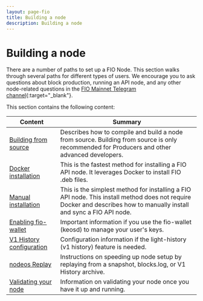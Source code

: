 ```yaml
---
layout: page-fio
title: Building a node
description: Building a node
---
```

# Building a node

There are a number of paths to set up a FIO Node. This section walks through several paths for different types of users. We encourage you to ask questions about block production, running an API node, and any other node-related questions in the [FIO Mainnet Telegram channel](https://t.me/fiomainnet){:target="_blank"}.

This section contains the following content:

|Content  |Summary |
|---|---|
| [Building from source]({{site.baseurl}}/docs/chain/node-build-source) | Describes how to compile and build a node from source. Building from source is only recommended for Producers and other advanced developers. |
| [Docker installation]({{site.baseurl}}/docs/chain/node-build-docker) | This is the fastest method for installing a FIO API node. It leverages Docker to install FIO .deb files. |
| [Manual installation]({{site.baseurl}}/docs/chain/node-build-manual) | This is the simplest method for installing a FIO API node. This install method does not require Docker and describes how to manually install and sync a FIO API node. |
| [Enabling fio-wallet]({{site.baseurl}}/docs/chain/node-build-wallet) |Important information if you use the fio-wallet (keosd) to manage your user's keys. |
| [V1 History configuration]({{site.baseurl}}/docs/chain/node-build-history) |Configuration information if the light-history (v1 history) feature is needed. |
| [nodeos Replay]({{site.baseurl}}/docs/chain/node-build-replay) |Instructions on speeding up node setup by replaying from a snapshot, blocks.log, or V1 History archive. |
| [Validating your node]({{site.baseurl}}/docs/chain/node-build-validate) |Information on validating your node once you have it up and running. |

